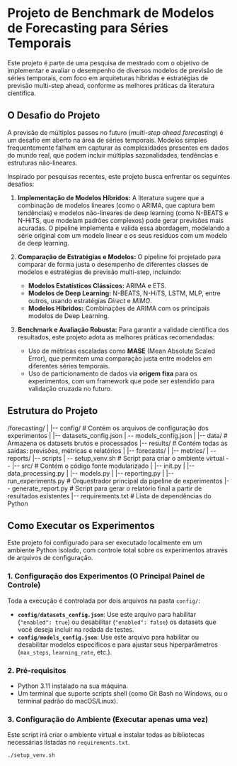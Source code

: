 # Projeto de Benchmark de Modelos de Forecasting para Séries Temporais

Este projeto é parte de uma pesquisa de mestrado com o objetivo de implementar e avaliar o desempenho de diversos modelos de previsão de séries temporais, com foco em arquiteturas híbridas e estratégias de previsão multi-step ahead, conforme as melhores práticas da literatura científica.

## O Desafio do Projeto

A previsão de múltiplos passos no futuro (*multi-step ahead forecasting*) é um desafio em aberto na área de séries temporais. Modelos simples frequentemente falham em capturar as complexidades presentes em dados do mundo real, que podem incluir múltiplas sazonalidades, tendências e estruturas não-lineares.

Inspirado por pesquisas recentes, este projeto busca enfrentar os seguintes desafios:

1.  **Implementação de Modelos Híbridos:** A literatura sugere que a combinação de modelos lineares (como o ARIMA, que captura bem tendências) e modelos não-lineares de deep learning (como N-BEATS e N-HiTS, que modelam padrões complexos) pode gerar previsões mais acuradas. O pipeline implementa e valida essa abordagem, modelando a série original com um modelo linear e os seus resíduos com um modelo de deep learning.

2.  **Comparação de Estratégias e Modelos:** O pipeline foi projetado para comparar de forma justa o desempenho de diferentes classes de modelos e estratégias de previsão multi-step, incluindo:
    * **Modelos Estatísticos Clássicos:** ARIMA e ETS.
    * **Modelos de Deep Learning:** N-BEATS, N-HiTS, LSTM, MLP, entre outros, usando estratégias *Direct* e *MIMO*.
    * **Modelos Híbridos:** Combinações de ARIMA com os principais modelos de Deep Learning.

3.  **Benchmark e Avaliação Robusta:** Para garantir a validade científica dos resultados, este projeto adota as melhores práticas recomendadas:
    * Uso de métricas escaladas como **MASE** (Mean Absolute Scaled Error), que permitem uma comparação justa entre modelos em diferentes séries temporais.
    * Uso de particionamento de dados via **origem fixa** para os experimentos, com um framework que pode ser estendido para validação cruzada no futuro.

## Estrutura do Projeto

/forecasting/
|
|-- config/               # Contém os arquivos de configuração dos experimentos
|   |-- datasets_config.json
|   -- models_config.json | |-- data/                 # Armazena os datasets brutos e processados |-- results/              # Contém todas as saídas: previsões, métricas e relatórios |   |-- forecasts/ |   |-- metrics/ |   -- reports/
|-- scripts
    | -- setup_venv.sh    # Script para criar o ambiente virtual -- 
|-- src/                  # Contém o código fonte modularizado
|   |-- init.py
|   |-- data_processing.py
|   |-- models.py
|   |-- reporting.py |
|-- run_experiments.py    # Orquestrador principal da pipeline de experimentos
|-- generate_report.py    # Script para gerar o relatório final a partir de resultados existentes
|-- requirements.txt      # Lista de dependências do Python

## Como Executar os Experimentos

Este projeto foi configurado para ser executado localmente em um ambiente Python isolado, com controle total sobre os experimentos através de arquivos de configuração.

### 1. Configuração dos Experimentos (O Principal Painel de Controle)
Toda a execução é controlada por dois arquivos na pasta `config/`:

* **`config/datasets_config.json`**: Use este arquivo para habilitar (`"enabled": true`) ou desabilitar (`"enabled": false`) os datasets que você deseja incluir na rodada de testes.
* **`config/models_config.json`**: Use este arquivo para habilitar ou desabilitar modelos específicos e para ajustar seus hiperparâmetros (`max_steps`, `learning_rate`, etc.).

### 2. Pré-requisitos
* Python 3.11 instalado na sua máquina.
* Um terminal que suporte scripts shell (como Git Bash no Windows, ou o terminal padrão do macOS/Linux).

### 3. Configuração do Ambiente (Executar apenas uma vez)
Este script irá criar o ambiente virtual e instalar todas as bibliotecas necessárias listadas no `requirements.txt`.

```bash
./setup_venv.sh
```
